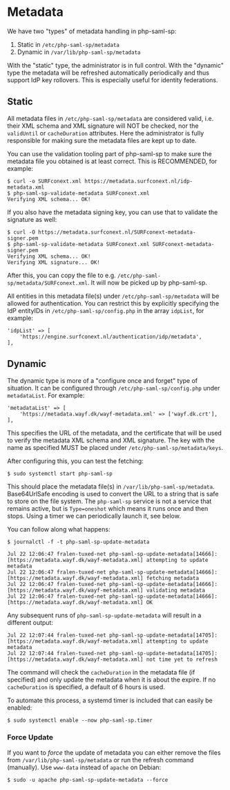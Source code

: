 # Metadata

We have two "types" of metadata handling in php-saml-sp:

1. Static in `/etc/php-saml-sp/metadata`
2. Dynamic in `/var/lib/php-saml-sp/metadata`

With the "static" type, the administrator is in full control. With the 
"dynamic" type the metadata will be refreshed automatically periodically and 
thus support IdP key rollovers. This is especially useful for identity 
federations.

## Static

All metadata files in `/etc/php-saml-sp/metadata` are considered valid, i.e. 
their XML schema and XML signature will NOT be checked, nor the `validUntil` 
or `cacheDuration` attributes. Here the administrator is fully responsible for
making sure the metadata files are kept up to date.

You can use the validation tooling part of php-saml-sp to make sure the 
metadata file you obtained is at least correct. This is RECOMMENDED, for 
example:

    $ curl -o SURFconext.xml https://metadata.surfconext.nl/idp-metadata.xml
    $ php-saml-sp-validate-metadata SURFconext.xml
    Verifying XML schema... OK!

If you also have the metadata signing key, you can use that to validate the 
signature as well:

    $ curl -O https://metadata.surfconext.nl/SURFconext-metadata-signer.pem
    $ php-saml-sp-validate-metadata SURFconext.xml SURFconext-metadata-signer.pem
    Verifying XML schema... OK!
    Verifying XML signature... OK!

After this, you can copy the file to e.g. 
`/etc/php-saml-sp/metadata/SURFconext.xml`. It will now be picked up by 
php-saml-sp.

All entities in this metadata file(s) under `/etc/php-saml-sp/metadata` will be 
allowed for authentication. You can restrict this by explicitly specifying the 
IdP entityIDs in `/etc/php-saml-sp/config.php` in the array `idpList`, for 
example:

    'idpList' => [
        'https://engine.surfconext.nl/authentication/idp/metadata',
    ],

## Dynamic

The dynamic type is more of a "configure once and forget" type of situation. 
It can be configured through `/etc/php-saml-sp/config.php` under 
`metadataList`. For example:

    'metadataList' => [
        'https://metadata.wayf.dk/wayf-metadata.xml' => ['wayf.dk.crt'],
    ],

This specifies the URL of the metadata, and the certificate that will be used
to verify the metadata XML schema and XML signature. The key with the name as 
specified MUST be placed under `/etc/php-saml-sp/metadata/keys`.

After configuring this, you can test the fetching:

    $ sudo systemctl start php-saml-sp

This should place the metadata file(s) in `/var/lib/php-saml-sp/metadata`. 
Base64UrlSafe encoding is used to convert the URL to a string that is safe to 
store on the file system. The `php-saml-sp` service is not a service that 
remains active, but is `Type=oneshot` which means it runs once and then stops. 
Using a timer we can periodically launch it, see below.

You can follow along what happens:

    $ journalctl -f -t php-saml-sp-update-metadata

    Jul 22 12:06:47 fralen-tuxed-net php-saml-sp-update-metadata[14666]: [https://metadata.wayf.dk/wayf-metadata.xml] attempting to update metadata
    Jul 22 12:06:47 fralen-tuxed-net php-saml-sp-update-metadata[14666]: [https://metadata.wayf.dk/wayf-metadata.xml] fetching metadata
    Jul 22 12:06:47 fralen-tuxed-net php-saml-sp-update-metadata[14666]: [https://metadata.wayf.dk/wayf-metadata.xml] validating metadata
    Jul 22 12:06:47 fralen-tuxed-net php-saml-sp-update-metadata[14666]: [https://metadata.wayf.dk/wayf-metadata.xml] OK

Any subsequent runs of `php-saml-sp-update-metadata` will result in a different
output:

    Jul 22 12:07:44 fralen-tuxed-net php-saml-sp-update-metadata[14705]: [https://metadata.wayf.dk/wayf-metadata.xml] attempting to update metadata
    Jul 22 12:07:44 fralen-tuxed-net php-saml-sp-update-metadata[14705]: [https://metadata.wayf.dk/wayf-metadata.xml] not time yet to refresh

The command will check the `cacheDuration` in the metadata file (if specified) 
and only update the metadata when it is about the expire. If no `cacheDuration` 
is specified, a default of 6 hours is used.

To automate this process, a systemd timer is included that can easily be 
enabled:

    $ sudo systemctl enable --now php-saml-sp.timer

### Force Update

If you want to _force_ the update of metadata you can either remove the files
from `/var/lib/php-saml-sp/metadata` or run the refresh command (manually). Use
`www-data` instead of `apache` on Debian:

    $ sudo -u apache php-saml-sp-update-metadata --force
